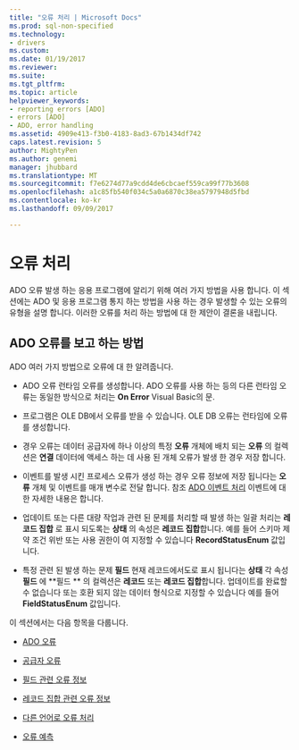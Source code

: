```yaml
---
title: "오류 처리 | Microsoft Docs"
ms.prod: sql-non-specified
ms.technology:
- drivers
ms.custom: 
ms.date: 01/19/2017
ms.reviewer: 
ms.suite: 
ms.tgt_pltfrm: 
ms.topic: article
helpviewer_keywords:
- reporting errors [ADO]
- errors [ADO]
- ADO, error handling
ms.assetid: 4909e413-f3b0-4183-8ad3-67b1434df742
caps.latest.revision: 5
author: MightyPen
ms.author: genemi
manager: jhubbard
ms.translationtype: MT
ms.sourcegitcommit: f7e6274d77a9cdd4de6cbcaef559ca99f77b3608
ms.openlocfilehash: a1c85fb540f034c5a0a6870c38ea5797948d5fbd
ms.contentlocale: ko-kr
ms.lasthandoff: 09/09/2017

---
```

# <a name="error-handling"></a>오류 처리
ADO 오류 발생 하는 응용 프로그램에 알리기 위해 여러 가지 방법을 사용 합니다. 이 섹션에는 ADO 및 응용 프로그램 통지 하는 방법을 사용 하는 경우 발생할 수 있는 오류의 유형을 설명 합니다. 이러한 오류를 처리 하는 방법에 대 한 제안이 결론을 내립니다.  
  
## <a name="how-does-ado-report-errors"></a>ADO 오류를 보고 하는 방법  
 ADO 여러 가지 방법으로 오류에 대 한 알려줍니다.  
  
-   ADO 오류 런타임 오류를 생성합니다. ADO 오류를 사용 하는 등의 다른 런타임 오류는 동일한 방식으로 처리는 **On Error** Visual Basic의 문.  
  
-   프로그램은 OLE DB에서 오류를 받을 수 있습니다. OLE DB 오류는 런타임에 오류를 생성합니다.  
  
-   경우 오류는 데이터 공급자에 하나 이상의 특정 **오류** 개체에 배치 되는 **오류** 의 컬렉션은 **연결** 데이터에 액세스 하는 데 사용 된 개체 오류가 발생 한 경우 저장 합니다.  
  
-   이벤트를 발생 시킨 프로세스 오류가 생성 하는 경우 오류 정보에 저장 됩니다는 **오류** 개체 및 이벤트를 매개 변수로 전달 합니다. 참조 [ADO 이벤트 처리](../../../ado/guide/data/handling-ado-events.md) 이벤트에 대 한 자세한 내용은 합니다.  
  
-   업데이트 또는 다른 대량 작업과 관련 된 문제를 처리할 때 발생 하는 일괄 처리는 **레코드 집합** 로 표시 되도록는 **상태** 의 속성은 **레코드 집합**합니다. 예를 들어 스키마 제약 조건 위반 또는 사용 권한이 여 지정할 수 있습니다 **RecordStatusEnum** 값입니다.  
  
-   특정 관련 된 발생 하는 문제 **필드** 현재 레코드에서도로 표시 됩니다는 **상태** 각 속성 **필드** 에 **필드 ** 의 컬렉션은 **레코드** 또는 **레코드 집합**합니다. 업데이트를 완료할 수 없습니다 또는 호환 되지 않는 데이터 형식으로 지정할 수 있습니다 예를 들어 **FieldStatusEnum** 값입니다.  
  
 이 섹션에서는 다음 항목을 다룹니다.  
  
-   [ADO 오류](../../../ado/guide/data/ado-errors.md)  
  
-   [공급자 오류](../../../ado/guide/data/provider-errors.md)  
  
-   [필드 관련 오류 정보](../../../ado/guide/data/field-related-error-information.md)  
  
-   [레코드 집합 관련 오류 정보](../../../ado/guide/data/recordset-related-error-information.md)  
  
-   [다른 언어로 오류 처리](../../../ado/guide/data/handling-errors-in-other-languages.md)  
  
-   [오류 예측](../../../ado/guide/data/anticipating-errors.md)
